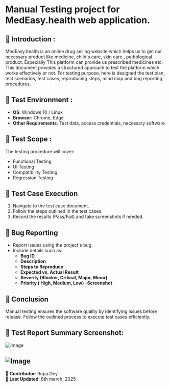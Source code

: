 # Manual Testing project for MedEasy.health web application.

## 📌 Introduction :
MedEasy.health is an online drug selling website which helps us to get our necessary product like medicine, child's care, skin care , pathological product. Especially This platform can provide us prescribed medicines etc.
This document provides a structured approach to test the platform which works effectively or not. For testing purpose, here is designed the test plan, test scenarios, test cases, reproducing steps, mind map and bug reporting procedures.  

## 🔹 Test Environment :  
- **OS**: Windows 10 / Linux  
- **Browser**: Chrome, Edge  
- **Other Requirements**: Test data, access credentials, necessary software  

## 🔹 Test Scope :  
The testing procedure will cover:  
- Functional Testing  
- UI Testing  
- Compatibility Testing  
- Regression Testing  

## 🔹 Test Case Execution  
1. Navigate to the test case document.  
2. Follow the steps outlined in the test cases.  
3. Record the results (Pass/Fail) and take screenshots if needed.  

## 🔹 Bug Reporting  
- Report issues using the project's bug.  
- Include details such as:  
  - **Bug ID**  
  - **Description**  
  - **Steps to Reproduce**  
  - **Expected vs. Actual Result**  
  - **Severity (Blocker, Critical, Major, Minor)**  
  - **Priority ( High, Medium, Low)** 
  -**Screenshot** 

## 🔹 Conclusion  
Manual testing ensures the software quality by identifying issues before release. Follow the outlined process to execute test cases efficiently.  

## 🔹 Test Report Summary Screenshot: 
![Image](https://github.com/user-attachments/assets/0dfb5573-1153-428f-936e-fb961f93166d)

![Image](https://github.com/user-attachments/assets/eec9b264-41b8-4d97-ab8c-b46cfbd2fc6e)
---
📌 **Contributor**: Rupa Dey  
📅 **Last Updated**: 8th march, 2025
